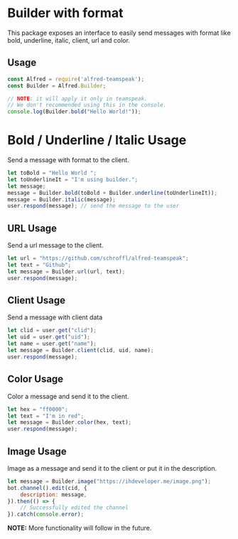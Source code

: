 # Builder with format
This package exposes an interface to easily send messages with format like bold, underline, italic, client, url and color.

## Usage
```javascript
const Alfred = require('alfred-teamspeak');
const Builder = Alfred.Builder;

// NOTE: it will apply it only in teamspeak.
// We don't recommended using this in the console.
console.log(Builder.bold("Hello World!"));
```

# Bold / Underline / Italic Usage
Send a message with format to the client.
```javascript
let toBold = "Hello World ";
let toUnderlineIt = "I'm using builder.";
let message;
message = Builder.bold(toBold + Builder.underline(toUnderlineIt));
message = Builder.italic(message);
user.respond(message); // send the message to the user
```

## URL Usage
Send a url message to the client.
```javascript
let url = "https://github.com/schroffl/alfred-teamspeak";
let text = "Github";
let message = Builder.url(url, text);
user.respond(message);
```

## Client Usage
Send a message with client data
```javascript
let clid = user.get("clid");
let uid = user.get("uid");
let name = user.get("name");
let message = Builder.client(clid, uid, name);
user.respond(message);
```

## Color Usage
Color a message and send it to the client.
```javascript
let hex = "ff0000";
let text = "I'm in red";
let message = Builder.color(hex, text);
user.respond(message);
```

## Image Usage
Image as a message and send it to the client or put it in the description.
```javascript
let message = Builder.image("https://ihdeveloper.me/image.png");
bot.channel().edit(cid, {
    description: message, 
}).then(() => {
    // Successfully edited the channel
}).catch(console.error);
```

**NOTE:** More functionality will follow in the future.
